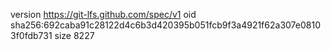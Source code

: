 version https://git-lfs.github.com/spec/v1
oid sha256:692caba91c28122d4c6b3d420395b051fcb9f3a4921f62a307e08103f0fdb731
size 8227

